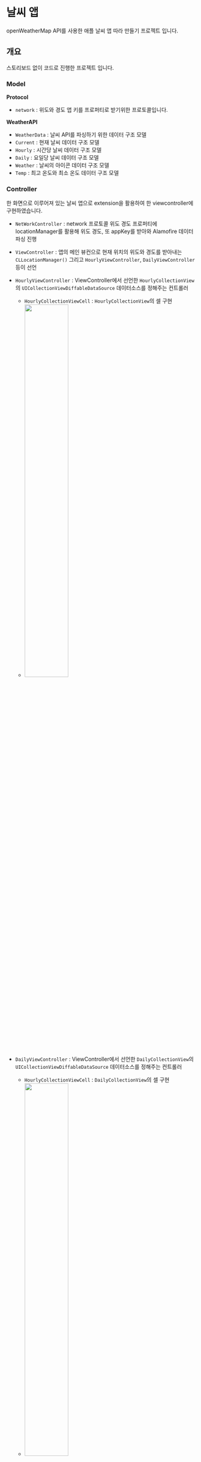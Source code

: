 # 날씨 앱
openWeatherMap API를 사용한 애플 날씨 앱 따라 만들기 프로젝트 입니다.

## 개요
스토리보드 없이 코드로 진행한 프로젝트 입니다.

### Model
<b>Protocol</b>
  - `network` : 위도와 경도 앱 키를 프로퍼티로 받기위한 프로토콜입니다.

<b>WeatherAPI</b>
  - `WeatherData` : 날씨 API를 파싱하기 위한 데이터 구조 모델
  - `Current` : 현재 날씨 데이터 구조 모델
  - `Hourly` : 시간당 날씨 데이터 구조 모델
  - `Daily` : 요일당 날씨 데이터 구조 모델
  - `Weather` : 날씨의 아이콘 데이터 구조 모델
  - `Temp` : 최고 온도와 최소 온도 데이터 구조 모델

### Controller
한 화면으로 이루어져 있는 날씨 앱으로 extension을 활용하여 한 viewcontroller에 구현하였습니다.

- `NetWorkController` : network 프로토콜 위도 경도 프로퍼티에 locationManager를 활용해 위도 경도, 또 appKey를 받아와 Alamofire 데이터 파싱 진행

- `ViewController` : 앱의 메인 뷰컨으로 현재 위치의 위도와 경도를 받아내는 `CLLocationManager()` 그리고 `HourlyViewController`, `DailyViewController` 등이 선언

- `HourlyViewController` : ViewController에서 선언한 `HourlyCollectionView`의 `UICollectionViewDiffableDataSource` 데이터소스를 정해주는 컨트롤러
  - `HourlyCollectionViewCell` : `HourlyCollectionView`의 셀 구현 
  - <img src="https://user-images.githubusercontent.com/87158656/218922245-c08763df-a1d6-4414-ba30-b06e22babccc.gif" width="50%">
- `DailyViewController` : ViewController에서 선언한 `DailyCollectionView`의 `UICollectionViewDiffableDataSource` 데이터소스를 정해주는 컨트롤러
  - `HourlyCollectionViewCell` : `DailyCollectionView`의 셀 구현 
  - <img src="https://user-images.githubusercontent.com/87158656/218923319-5fd47fb3-2af8-49c5-8d5a-22ed003fc8cc.gif" width="50%">


### 전체화면
<img src="https://user-images.githubusercontent.com/87158656/218679050-91f0a4e9-5375-4474-898f-88071ef1412b.png" width="30%">
